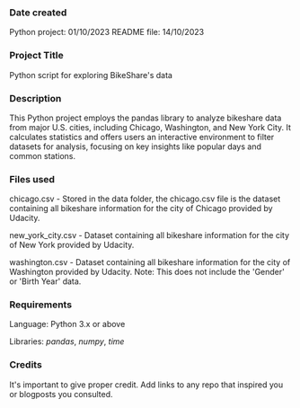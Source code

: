 ### Date created
Python project: 01/10/2023
README file: 14/10/2023

### Project Title
Python script for exploring BikeShare's data

### Description
This Python project employs the pandas library to analyze bikeshare data from major U.S. cities, including Chicago, Washington, and New York City. It calculates statistics and offers users an interactive environment to filter datasets for analysis, focusing on key insights like popular days and common stations.

### Files used
chicago.csv - Stored in the data folder, the chicago.csv file is the dataset containing all bikeshare information for the city of Chicago provided by Udacity.

new_york_city.csv - Dataset containing all bikeshare information for the city of New York provided by Udacity.

washington.csv - Dataset containing all bikeshare information for the city of Washington provided by Udacity. Note: This does not include the 'Gender' or 'Birth Year' data.

### Requirements

Language: Python 3.x or above

Libraries: _pandas_, _numpy_, _time_

### Credits
It's important to give proper credit. Add links to any repo that inspired you or blogposts you consulted.

